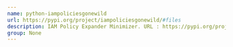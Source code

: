 ```yaml
---
name: python-iampoliciesgonewild
url: https://pypi.org/project/iampoliciesgonewild/#files
description: IAM Policy Expander Minimizer. URL : https://pypi.org/project/iampoliciesgonewild/#files Groups : None
group: None
---
```

